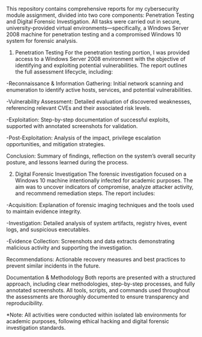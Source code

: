 This repository contains comprehensive reports for my cybersecurity module assignment, divided into two core components: Penetration Testing and Digital Forensic Investigation. All tasks were carried out in secure, university-provided virtual environments—specifically, a Windows Server 2008 machine for penetration testing and a compromised Windows 10 system for forensic analysis.

1. Penetration Testing
For the penetration testing portion, I was provided access to a Windows Server 2008 environment with the objective of identifying and exploiting potential vulnerabilities. The report outlines the full assessment lifecycle, including:

-Reconnaissance & Information Gathering: Initial network scanning and enumeration to identify active hosts, services, and potential vulnerabilities.

-Vulnerability Assessment: Detailed evaluation of discovered weaknesses, referencing relevant CVEs and their associated risk levels.

-Exploitation: Step-by-step documentation of successful exploits, supported with annotated screenshots for validation.

-Post-Exploitation: Analysis of the impact, privilege escalation opportunities, and mitigation strategies.

Conclusion: Summary of findings, reflection on the system’s overall security posture, and lessons learned during the process.

2. Digital Forensic Investigation
The forensic investigation focused on a Windows 10 machine intentionally infected for academic purposes. The aim was to uncover indicators of compromise, analyze attacker activity, and recommend remediation steps. The report includes:

-Acquisition: Explanation of forensic imaging techniques and the tools used to maintain evidence integrity.

-Investigation: Detailed analysis of system artifacts, registry hives, event logs, and suspicious executables.

-Evidence Collection: Screenshots and data extracts demonstrating malicious activity and supporting the investigation.

Recommendations: Actionable recovery measures and best practices to prevent similar incidents in the future.

Documentation & Methodology
Both reports are presented with a structured approach, including clear methodologies, step-by-step processes, and fully annotated screenshots. All tools, scripts, and commands used throughout the assessments are thoroughly documented to ensure transparency and reproducibility.

*Note: All activities were conducted within isolated lab environments for academic purposes, following ethical hacking and digital forensic investigation standards.
